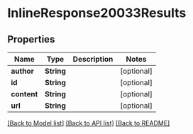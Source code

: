 # InlineResponse20033Results

## Properties

Name | Type | Description | Notes
------------ | ------------- | ------------- | -------------
**author** | **String** |  | [optional] 
**id** | **String** |  | [optional] 
**content** | **String** |  | [optional] 
**url** | **String** |  | [optional] 

[[Back to Model list]](../README.md#documentation-for-models) [[Back to API list]](../README.md#documentation-for-api-endpoints) [[Back to README]](../README.md)


